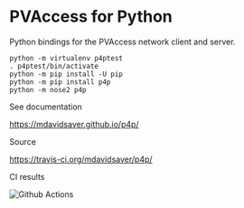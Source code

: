PVAccess for Python
===================

Python bindings for the PVAccess network client and server.

    python -m virtualenv p4ptest
    . p4ptest/bin/activate
    python -m pip install -U pip
    python -m pip install p4p
    python -m nose2 p4p

See documentation

https://mdavidsaver.github.io/p4p/

Source

https://travis-ci.org/mdavidsaver/p4p/

CI results

![Github Actions](https://github.com/mdavidsaver/p4p/workflows/P4P/badge.svg)
